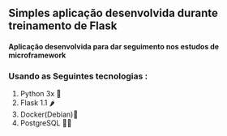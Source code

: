 
  <h2>Simples aplicação desenvolvida durante treinamento de Flask  </h2>

   
  <h4> Aplicação desenvolvida para dar seguimento nos estudos de microframework <h4>
  
  <h3> Usando as Seguintes tecnologias : </h3>
  <ol>
      <li>Python 3x 🐍 </li>
      <li>Flask 1.1   🌶 </li>
      <li>Docker(Debian)🐋 </li>
      <li>PostgreSQL 💺🎲</li>
  </ol>
    

